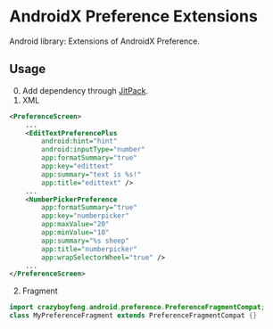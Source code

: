 # AndroidX Preference Extensions
Android library: Extensions of AndroidX Preference.

## Usage
0. Add dependency through [JitPack](https://jitpack.io/#CrazyBoyFeng/AndroidXPreferenceExtensions).
1. XML
```xml
<PreferenceScreen>
    ...
    <EditTextPreferencePlus
        android:hint="hint"
        android:inputType="number"
        app:formatSummary="true"
        app:key="edittext"
        app:summary="text is %s!"
        app:title="edittext" />
    ...
    <NumberPickerPreference
        app:formatSummary="true"
        app:key="numberpicker"
        app:maxValue="20"
        app:minValue="10"
        app:summary="%s sheep"
        app:title="numberpicker"
        app:wrapSelectorWheel="true" />
    ...
</PreferenceScreen>
```
2. Fragment
```java
import crazyboyfeng.android.preference.PreferenceFragmentCompat;
class MyPreferenceFragment extends PreferenceFragmentCompat {}
```

